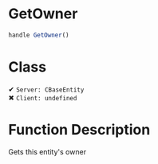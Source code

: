 # GetOwner
```js
handle GetOwner()
```
# Class
✔ `Server: CBaseEntity`  
✖ `Client: undefined`  

# Function Description
Gets this entity's owner
